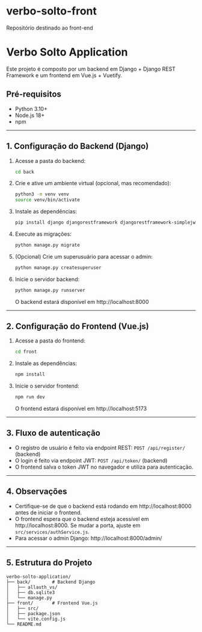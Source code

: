 # verbo-solto-front
Repositório destinado ao front-end

# Verbo Solto Application

Este projeto é composto por um backend em Django + Django REST Framework e um frontend em Vue.js + Vuetify.

## Pré-requisitos
- Python 3.10+
- Node.js 18+
- npm

---

## 1. Configuração do Backend (Django)

1. Acesse a pasta do backend:
   ```sh
   cd back
   ```
2. Crie e ative um ambiente virtual (opcional, mas recomendado):
   ```sh
   python3 -m venv venv
   source venv/bin/activate
   ```
3. Instale as dependências:
   ```sh
   pip install django djangorestframework djangorestframework-simplejwt django-allauth django-cors-headers
   ```
4. Execute as migrações:
   ```sh
   python manage.py migrate
   ```
5. (Opcional) Crie um superusuário para acessar o admin:
   ```sh
   python manage.py createsuperuser
   ```
6. Inicie o servidor backend:
   ```sh
   python manage.py runserver
   ```
   O backend estará disponível em http://localhost:8000

---

## 2. Configuração do Frontend (Vue.js)

1. Acesse a pasta do frontend:
   ```sh
   cd front
   ```
2. Instale as dependências:
   ```sh
   npm install
   ```
3. Inicie o servidor frontend:
   ```sh
   npm run dev
   ```
   O frontend estará disponível em http://localhost:5173

---

## 3. Fluxo de autenticação
- O registro de usuário é feito via endpoint REST: `POST /api/register/` (backend)
- O login é feito via endpoint JWT: `POST /api/token/` (backend)
- O frontend salva o token JWT no navegador e utiliza para autenticação.

---

## 4. Observações
- Certifique-se de que o backend está rodando em http://localhost:8000 antes de iniciar o frontend.
- O frontend espera que o backend esteja acessível em http://localhost:8000. Se mudar a porta, ajuste em `src/services/authService.js`.
- Para acessar o admin Django: http://localhost:8000/admin/

---

## 5. Estrutura do Projeto
```
verbo-solto-application/
├── back/        # Backend Django
│   ├── allauth_vs/
│   ├── db.sqlite3
│   └── manage.py
├── front/       # Frontend Vue.js
│   ├── src/
│   ├── package.json
│   └── vite.config.js
└── README.md
```

